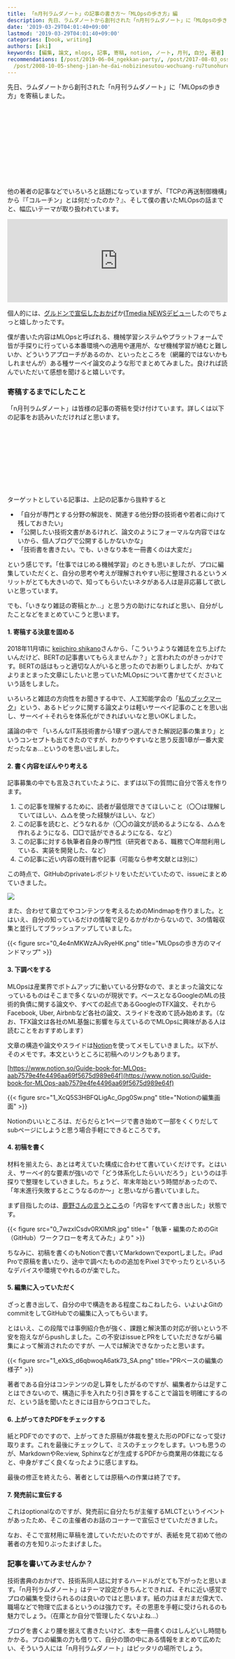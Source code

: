 ```yaml
---
title: 「n月刊ラムダノート」の記事の書き方～「MLOpsの歩き方」編
description: 先日、ラムダノートから創刊された「n月刊ラムダノート」に「MLOpsの歩き方」を寄稿しました。
date: '2019-03-29T04:01:40+09:00'
lastmod: '2019-03-29T04:01:40+09:00'
categories: [book, writing]
authors: [aki]
keywords: [編集, 論文, mlops, 記事, 寄稿, notion, ノート, 月刊, 自分, 著者]
recommendations: [/post/2019-06-04_ngekkan-party/, /post/2017-08-03_oss--------------48807bbbf13f/,
  /post/2008-10-05-sheng-jian-he-dai-nobizinesutou-wochuang-ru7tunohuremuwakuli-bizinesusi-kao-fa-noji-ben-toshi-jian/]
---
```


先日、ラムダノートから創刊された「n月刊ラムダノート」に「MLOpsの歩き方」を寄稿しました。

<div class="iframely-embed"><div class="iframely-responsive" style="height: 170px; padding-bottom: 0;"><a href="https://www.lambdanote.com/blogs/news/n" data-iframely-url="//cdn.iframe.ly/Oysk1z9"></a></div></div><script async src="//cdn.iframe.ly/embed.js" charset="utf-8"></script>

他の著者の記事などでいろいろと話題になっていますが、「TCPの再送制御機構」から『「コルーチン」とは何だったのか？』、そして僕の書いたMLOpsの話までと、幅広いテーマが取り扱われています。

<div style="left: 0; width: 100%; height: 190px; position: relative;"><iframe src="https://hatenablog-parts.com/embed?url=https%3A%2F%2Fmametter.hatenablog.com%2Fentry%2F2019%2F03%2F27%2F211140" style="top: 0; left: 0; width: 100%; height: 100%; position: absolute; border: 0;" allowfullscreen scrolling="no"></iframe></div>

個人的には、[グルドンで宣伝したおかげ](https://mstdn.guru/@chezou/101792759121359160)か[ITmedia NEWSデビュー](https://www.itmedia.co.jp/news/articles/1903/25/news070.html)したのでちょっと嬉しかったです。

僕が書いた内容はMLOpsと呼ばれる、機械学習システムやプラットフォームで皆が手探りに行っている本番環境への適用や運用が、なぜ機械学習が絡むと難しいか、どういうアプローチがあるのか、といったところを（網羅的ではないかもしれませんが）ある種サーベイ論文のような形でまとめてみました。良ければ読んでいただいて感想を聞けると嬉しいです。

### 寄稿するまでにしたこと

「n月刊ラムダノート」は皆様の記事の寄稿を受け付けています。詳しくは以下の記事をお読みいただければと思います。

<div class="iframely-embed"><div class="iframely-responsive" style="height: 140px; padding-bottom: 0;"><a href="https://www.lambdanote.com/blogs/news/n-1" data-iframely-url="//cdn.iframe.ly/XIU2ivN"></a></div></div><script async src="//cdn.iframe.ly/embed.js" charset="utf-8"></script>

ターゲットとしている記事は、上記の記事から抜粋すると

*   「自分が専門とする分野の解説を、関連する他分野の技術者や若者に向けて残しておきたい」
*   「公開したい技術文書があるけれど、論文のようにフォーマルな内容ではないから、個人ブログで公開するしかないかな」
*   「技術書を書きたい。でも、いきなり本を一冊書くのは大変だ」

という感じです。「仕事ではじめる機械学習」のときも思いましたが、プロに編集していただくと、自分の思考や考えが理解されやすい形に整理されるというメリットがとても大きいので、知ってもらいたいネタがある人は是非応募して欲しいと思っています。

でも、「いきなり雑誌の寄稿とか…」と思う方の助けになればと思い、自分がしたことなどをまとめていこうと思います。

#### 1\. 寄稿する決意を固める

2018年11月頃に [keiichiro shikano](https://medium.com/u/ddbef12a969)さんから、「こういうような雑誌を立ち上げたいんだけど、BERTの記事書いてもらえませんか？」と言われたのがきっかけです。BERTの話はもっと適切な人がいると思ったのでお断りしましたが、かねてよりまとまった文章にしたいと思っていたMLOpsについて書かせてくださいという話をしました。

いろいろと雑誌の方向性をお聞きする中で、人工知能学会の「[私のブックマーク](https://www.ai-gakkai.or.jp/resource/my-bookmark/)」という、あるトピックに関する論文よりは軽いサーベイ記事のことを思い出し、サーベイ＋それらを体系化ができればいいなと思いOKしました。

議論の中で 「いろんなIT系技術書から1章ずつ選んできた解説記事の集まり」というコンセプトも出てきたのですが、わかりやすいなと思う反面1章が一番大変だったなぁ…というのを思い出しました。

#### 2\. 書く内容をぼんやり考える

記事募集の中でも言及されていたように、まずは以下の質問に自分で答えを作ります。

1.  この記事を理解するために、読者が最低限できてほしいこと（〇〇は理解していてほしい、△△を使った経験がほしい、など）
2.  この記事を読むと、どうなれるか（〇〇の論文が読めるようになる、△△を作れるようになる、□□で話ができるようになる、など）
3.  この記事に対する執筆者自身の専門性（研究者である、職務で〇年間利用している、実装を開発した、など）
4.  この記事に近い内容の既刊書や記事（可能なら参考文献とは別に）

この時点で、GitHubのprivateレポジトリをいただいていたので、issueにまとめていきました。

![](1_3ZOui_R0NW7i64vILEFRlw.png)

また、合わせて章立てやコンテンツを考えるためのMindmapを作りました。とはいえ、自分の知っているだけの情報で足りるかがわからないので、3の情報収集と並行してブラッシュアップしていました。

{{< figure src="0_4e4nMKWzAJvRyeHK.png" title="MLOpsの歩き方のマインドマップ" >}}

#### 3\. 下調べをする

MLOpsは産業界でボトムアップに動いている分野なので、まとまった論文になっているものはそこまで多くないのが現状です。ベースとなるGoogleのMLの技術的負債に関する論文や、すべての起点であるGoogleのTFX論文、それからFacebook, Uber, Airbnbなど各社の論文、スライドを改めて読み始めます。（なお、TFX論文は各社のML基盤に影響を与えているのでMLOpsに興味がある人は読むことをおすすめします）

文章の構造や論文やスライドは[Notion](https://www.notion.so/)を使ってメモしていきました。以下が、そのメモです。本文というところに初稿へのリンクもあります。

[https://www.notion.so/Guide-book-for-MLOps-aab7579e4fe4496aa69f5675d989e64f](https://www.notion.so/Guide-book-for-MLOps-aab7579e4fe4496aa69f5675d989e64f)

{{< figure src="1_XcQ5S3HBFQLigAc_Gpg0Sw.png" title="Notionの編集画面" >}}

Notionのいいところは、だらだらと1ページで書き始めて一部をくくりだしてsubページにしようと思う場合手軽にできるところです。

#### 4\. 初稿を書く

材料を揃えたら、あとは考えていた構成に合わせて書いていくだけです。とはいえ、サーベイ的な要素が強いので「どう体系化したらいいだろう」というのは手探りで整理をしていきました。ちょうど、年末年始という時間があったので、「年末進行失敗するとこうなるのか～」と思いながら書いていました。

まず目指したのは、[鹿野さんの言うところ](http://note.golden-lucky.net/2016/05/gitgithub.html)の「内容をすべて書き出した」状態です。

{{< figure src="0_7wzxICsdv0RXlMtR.jpg" title="「執筆・編集のためのGit（GitHub）ワークフローを考えてみた」より" >}}

ちなみに、初稿を書くのもNotionで書いてMarkdownでexportしました。iPad Proで原稿を書いたり、途中で調べたものの追加をPixel 3でやったりといろいろなデバイスや環境でやれるのが楽でした。

#### 5\. 編集に入っていただく

ざっと書き出して、自分の中で構造をある程度こねこねしたら、いよいよGitのcommitをしてGitHubでの編集に入ってもらいます。

とはいえ、この段階では事例紹介色が強く、課題と解決策の対応が弱いという不安を抱えながらpushしました。この不安はissueとPRをしていただきながら編集によって解消されたのですが、一人では解決できなかったと思います。

{{< figure src="1_eXkS_d6qbwoqA6atk73_SA.png" title="PRベースの編集の様子" >}}

著者である自分はコンテンツの足し算をしたがるのですが、編集者からは足すことはできないので、構造に手を入れたり引き算をすることで論旨を明確にするのだ、という話を聞いたときには目からウロコでした。

#### 6\. 上がってきたPDFをチェックする

紙とPDFでのですので、上がってきた原稿が体裁を整えた形のPDFになって受け取ります。これを最後にチェックして、ミスのチェックをします。いつも思うのが、MarkdownやRe:view, Sphinxなどが生成するPDFから商業用の体裁になると、中身がすごく良くなったように感じますね。

最後の修正を終えたら、著者としては原稿への作業は終了です。

#### 7\. 発売前に宣伝する

これはoptionalなのですが、発売前に自分たちが主催するMLCTというイベントがあったため、そこの主催者のお話のコーナーで宣伝させていただきました。

なお、そこで宣材用に草稿を渡していただいたのですが、表紙を見て初めて他の著者の方を知りぶったまげました。

### 記事を書いてみませんか？

技術書典のおかげで、技術系同人誌に対するハードルがとても下がったと思います。「n月刊ラムダノート」はテーマ設定がきちんとできれば、それに近い感覚でプロの編集を受けられるのは良いのではと思います。紙の力はまだまだ偉大で、職場などで物理で広まるというのは強力です。その恩恵を手軽に受けられるのも魅力でしょう。（在庫とか自分で管理したくないよね…）

ブログを書くより腰を据えて書きたいけど、本を一冊書くのはしんどいし時間もかかる。プロの編集の力も借りて、自分の頭の中にある情報をまとめて広めたい、そういう人には「n月刊ラムダノート」はピッタリの場所でしょう。
